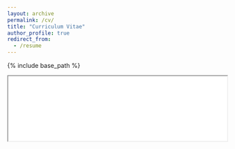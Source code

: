 ```yaml
---
layout: archive
permalink: /cv/
title: "Curriculum Vitae"
author_profile: true
redirect_from:
  - /resume
---
```


{% include base_path %}

<iframe src="/assets/CV-ZhaoyiWang.pdf" width="100%">

[Download PDF Version](/assets/CV-ZhaoyiWang.pdf)
